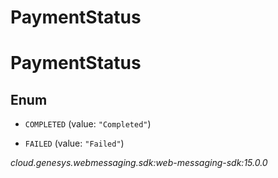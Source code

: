 # PaymentStatus


# PaymentStatus

## Enum


* `COMPLETED` (value: `"Completed"`)

* `FAILED` (value: `"Failed"`)




_cloud.genesys.webmessaging.sdk:web-messaging-sdk:15.0.0_
